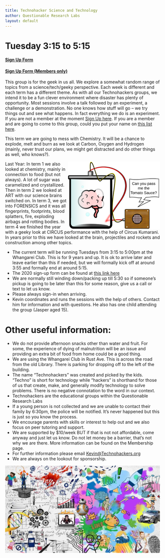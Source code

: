 ```yaml
---
title: Technohacker Science and Technology
author: Questionable Research Labs
layout: default
---
```


# Tuesday 3:15 to 5:15

#### [Sign Up Form][sul]

#### [Sign Up Form (Members only)][sulmo]

This group is for the geek in us all. We explore a somewhat random range of topics from a science/tech/geeky perspective. Each week is different and each term has
a different theme. As with all our Technohackers groups, we intend it to be a fun clever environment where disaster has plenty of opportunity. Most sessions
involve a talk followed by an experiment, a challenge or a demonstration. No one knows how stuff will go – we try things out and see what happens. In fact
everything we do is an experiment. If you are not a member at the moment [Sign Up here][sul]. If you are a member and are going to come to this group, could you
put your name on [this list here][sulmo].

This term we are going to mess with Chemistry. It will be a chance to explode, melt and burn as we look at Carbon, Oxygen and Hydrogen (mainly, never trust our
plans, we might get distracted and do other things as well, who knows?).

<img src="/info-page-assets/groups/experment_o.png" style="float: right">

Last Year: In term 1 we also looked at chemistry, mainly in connection to food (but not always). A lot of sugar was caramelized and crystallized. Then in term 2 we
looked at ART with our science brains switched on. In term 3, we got into FORENSICS and it was all fingerprints, footprints, blood splatters, fire, exploding
airbags and rotting bodies. In term 4 we finished the year with a geeky look at CIRCUS performance with the help of Circus Kumarani. In years prior to this we have
looked at the brain, projectiles and rockets and construction among other topics.

- The current term will be running Tuesdays from 3:15 to 5:00pm at the Whangarei Club. This is for 9 years and up.
  It is ok to arrive later and leave earlier than this if needed, but we will formally kick off at around 3:55 and formally end at around 5:15.
- The 2020 sign-up form can be found at [this link here][sul]
- We are normally still winding down/packing up till 5:30 so if someone’s pickup is going to be later than this for some reason, give us a call or text to let us
  know.
- Please always sign-in when arriving.
- Kevin coordinates and runs the sessions with the help of others. Contact him for information and with questions. He also has one child attending the group (Jasper
  aged 15).

# Other useful information:

- We do not provide afternoon snacks other than water and fruit. For some, the experience of dying of malnutrition will be an issue and providing an extra bit of
  food from home could be a good thing.
- We are using the Whangarei Club in Rust Ave. This is across the road from the old Library. There is parking for dropping off to the left of the building.
- The name “Technohackers” was created and picked by the kids. “Techno” is short for technology while “hackers” is shorthand for those of us that create, make, and
  generally modify technology to solve problems. There is no negative connotation to the word in our context.
- Technohackers are the educational groups within the Questionable Research Labs
- If a young person is not collected and we are unable to contact their family by 6:30pm, the police will be notified. It’s never happened but this is just so you
  know the process.
- We encourage parents with skills or interest to help out and we also focus on peer tutoring and support.
- We are supported by $10/week BUT if that is not not affordable, come anyway and just let us know. Do not let money be a barrier, that’s not why we are there. More
  information can be found on the Membership page.
- For further information please email Kevin@Technohackers.org
- We are always on the lookout for sponsorship.

![image](/info-page-assets/sci-tech/sci-tech_o.jpg)

[sul]: https://forms.gle/GrpydS7k9AwmV1mH9
[sulmo]: https://forms.gle/MpGTiRAX7kqEFenR9
